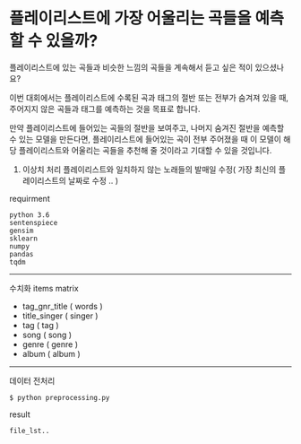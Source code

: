 # 플레이리스트에 가장 어울리는 곡들을 예측할 수 있을까?

플레이리스트에 있는 곡들과 비슷한 느낌의 곡들을 계속해서 듣고 싶은 적이 있으셨나요?

이번 대회에서는 플레이리스트에 수록된 곡과 태그의 절반 또는 전부가 숨겨져 있을 때, 주어지지 않은 곡들과 태그를 예측하는 것을 목표로 합니다.

만약 플레이리스트에 들어있는 곡들의 절반을 보여주고, 나머지 숨겨진 절반을 예측할 수 있는 모델을 만든다면, 플레이리스트에 들어있는 곡이 전부 주어졌을 때 이 모델이 해당 플레이리스트와 어울리는 곡들을 추천해 줄 것이라고 기대할 수 있을 것입니다.






1. 이상치 처리
    플레이리스트와 일치하지 않는 노래들의 발매일 수정( 가장 최신의 플레이리스트의 날짜로 수정 .. )
    
requirment
```
python 3.6
sentenspiece
gensim
sklearn
numpy 
pandas
tqdm
```

-----
수치화 items matrix
- tag_gnr_title ( words )
- title_singer ( singer )
- tag ( tag )
- song ( song )
- genre ( genre )
- album ( album )

---- 
데이터 전처리 
```angular2
$ python preprocessing.py
```
result
```angular2
file_lst..
```


